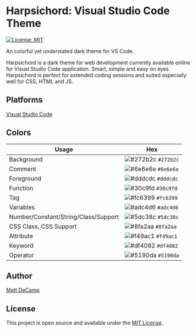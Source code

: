# Harpsichord: Visual Studio Code Theme

[![License: MIT](https://img.shields.io/badge/License-MIT-purple.svg)](https://opensource.org/licenses/MIT) 

An colorful yet understated dark theme for VS Code.

Harpsichord is a dark theme for web development currently available online for Visual Studio Code application. Smart, simple and easy on eyes Harpsichord is perfect for extended coding sessions and suited especially well for CSS, HTML and JS.

## Platforms

[Visual Studio Code](https://github.com/mattdecamp/harpsichord/tree/master/themes)

## Colors

| Usage           |  Hex                                                           
| --------------- | ------------ |
| Background      | ![#272b2c](https://placehold.it/15/272b2c/ffffff?text=+) `#272b2c` |
| Comment         | ![#6e6e6e](https://placehold.it/15/6e6e6e/000000?text=+) `#6e6e6e` |
| Foreground      | ![#dddcdc](https://placehold.it/15/dddcdc/000000?text=+) `#dddcdc` |
| Function        | ![#30c9fd](https://placehold.it/15/30c9fd/000000?text=+) `#30c9fd` |
| Tag       | ![#fc6399](https://placehold.it/15/fc6399/000000?text=+) `#fc6399` |
| Variables        | ![#adc4d6](https://placehold.it/15/adc4d6/000000?text=+) `#adc4d6` |
| Number/Constant/String/Class/Support          | ![#5dc38c](https://placehold.it/15/5dc38c/000000?text=+) `#5dc38c` |
| CSS Class, CSS Support         | ![#8fa2aa](https://placehold.it/15/8fa2aa/000000?text=+) `#8fa2aa` |
| Attribute       | ![#f49ac1](https://placehold.it/15/f49ac1/000000?text=+) `#f49ac1` |
| Keyword         | ![#df4082](https://placehold.it/15/df4082/000000?text=+) `#df4082` |
| Operator        | ![#5190da](https://placehold.it/15/5190da/000000?text=+) `#5190da` |

## Author

[Matt DeCamp](https://github.com/mattdecamp)

## License

This project is open source and available under the [MIT License](https://opensource.org/licenses/MIT).
